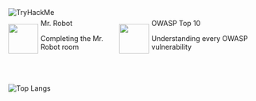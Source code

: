 <!-- <div align="start">
    <img src="https://readme-typing-svg.herokuapp.com?font=Jetbrains+mono&size=14&duration=5000&color=33FF33&center=false&vCenter=false&width=500&lines=Hello,+friend;Control+is+an+illusion;We+are+the+99%;Democracy+is+hacked;I'm+not+a+vigilante+hacker+I'm+a+soldier;The+world+is+a+dangerous+place+,+Elliot;Not+because+of+those+who+do+evil;But+because+of+those+who+look+on+and+do+nothing;Is+any+of+it+real+?+I+mean+,+look+at+this;+Look+at+it+!;A+world+built+on+fantasy;The+top+1%+of+the+top+1%;The+guys+who+play+God+without+permission;Nothing+is+coincidence+Everything+is+meant+to+be" alt="Typing SVG"/>
</div> -->
<img src="https://tryhackme-badges.s3.amazonaws.com/NN4TT4NN.png" alt="TryHackMe">
<br/>
<div style="display: flex; align-items: start; width: 100%">
<div style="display: flex; align-items: center;">
<img src="https://tryhackme.com/img/badges/mrrobot.svg" height="60px"/> 
<div style="align-items: start; margin: 5px">
<span>Mr. Robot</span>
<br/>
<p>Completing the Mr. Robot room</p> 
</div>
</div>
<div style="display: flex; align-items: center;">
<img src="https://tryhackme.com/img/badges/owasptop10.svg" height="60px"/>
<div style="align-items: start; margin: 5px">
<span>OWASP Top 10</span>
<br/>
<p>Understanding every OWASP vulnerability</p> 
</div>
</div>
</div>
<br/>
<br/>
 
![Top Langs](https://github-readme-stats.vercel.app/api/top-langs/?username=natanzeraa&layout=compact&theme=onedark&size_weight=0.5&count_weight=0.5)
